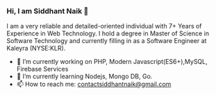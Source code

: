 ### Hi, I am Siddhant Naik 👋

I am a very reliable and detailed-oriented individual with 7+ Years of Experience in Web Technology. I hold a degree in Master of Science in Software Technology and currently filling in as a Software Engineer at Kaleyra (NYSE:KLR).

- 🔭 I’m currently working on PHP, Modern Javascript(ES6+),MySQL, Firebase Services
- 🌱 I’m currently learning Nodejs, Mongo DB, Go.
- 📫 How to reach me: contactsiddhantnaik@gmail.com
